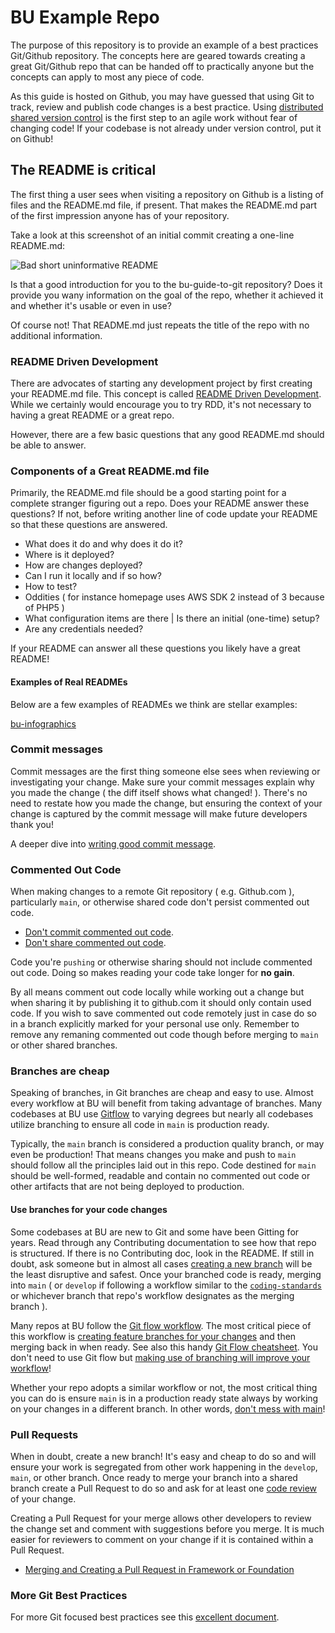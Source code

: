# BU Example Repo

The purpose of this repository is to provide an example of a best practices Git/Github repository. The concepts here are geared towards creating a great Git/Github repo that can be handed off to practically anyone but the concepts can apply to most any piece of code.

As this guide is hosted on Github, you may have guessed that using Git to track, review and publish code changes is a best practice. Using [distributed shared version control](https://www.atlassian.com/git/tutorials/what-is-version-control) is the first step to an agile work without fear of changing code! If your codebase is not already under version control, put it on Github!

## The README is critical

The first thing a user sees when visiting a repository on Github is a listing of files and the README.md file, if present. That makes the README.md part of the first impression anyone has of your repository.

Take a look at this screenshot of an initial commit creating a one-line README.md:

![Bad short uninformative README](http://www.bu.edu/wpmu/files/2019/03/Screen-Shot-2019-03-01-at-10.34.43-AM-650x196.png)

Is that a good introduction for you to the bu-guide-to-git repository? Does it provide you wany information on the goal of the repo, whether it achieved it and whether it's usable or even in use?

Of course not! That README.md just repeats the title of the repo with no additional information.

### README Driven Development

There are advocates of starting any development project by first creating your README.md file. This concept is called [README Driven Development](http://tom.preston-werner.com/2010/08/23/readme-driven-development.html). While we certainly would encourage you to try RDD, it's not necessary to having a great README or a great repo.

However, there are a few basic questions that any good README.md should be able to answer.

### Components of a Great README.md file

Primarily, the README.md file should be a good starting point for a complete stranger figuring out a repo. Does your README answer these questions? If not, before writing another line of code update your README so that these questions are answered.

- What does it do and why does it do it?
- Where is it deployed?
- How are changes deployed?
- Can I run it locally and if so how?
- How to test?
- Oddities ( for instance homepage uses AWS SDK 2 instead of 3 because of PHP5 )
- What configuration items are there | Is there an initial (one-time) setup?
- Are any credentials needed?

If your README can answer all these questions you likely have a great README!

#### Examples of Real READMEs

Below are a few examples of READMEs we think are stellar examples:

[bu-infographics](https://github.com/bu-ist/bu-infographics/blob/develop/README.md)

### Commit messages

Commit messages are the first thing someone else sees when reviewing or investigating your change. Make sure your commit messages explain why you made the change ( the diff itself shows what changed! ). There's no need to restate how you made the change, but ensuring the context of your change is captured by the commit message will make future developers thank you!

A deeper dive into [writing good commit message](https://chris.beams.io/posts/git-commit/).

### Commented Out Code

When making changes to a remote Git repository ( e.g. Github.com ), particularly `main`, or otherwise shared code don't persist commented out code.

- [Don't commit commented out code](https://kentcdodds.com/blog/please-dont-commit-commented-out-code).
- [Don't share commented out code](https://www.nayuki.io/page/dont-share-commented-out-code).

Code you're `pushing` or otherwise sharing should not include commented out code. Doing so makes reading your code take longer for **no gain**.

By all means comment out code locally while working out a change but when sharing it by publishing it to github.com it should only contain used code. If you wish to save commented out code remotely just in case do so in a branch explicitly marked for your personal use only. Remember to remove any remaning commented out code though before merging to `main` or other shared branches.

### Branches are cheap

Speaking of branches, in Git branches are cheap and easy to use. Almost every workflow at BU will benefit from taking advantage of branches. Many codebases at BU use [Gitflow](https://www.atlassian.com/git/tutorials/comparing-workflows/gitflow-workflow) to varying degrees but nearly all codebases utilize branching to ensure all code in `main` is production ready.

Typically, the `main` branch is considered a production quality branch, or may even be production! That means changes you make and push to `main` should follow all the principles laid out in this repo. Code destined for `main` should be well-formed, readable and contain no commented out code or other artifacts that are not being deployed to production.

#### Use branches for your code changes

Some codebases at BU are new to Git and some have been Gitting for years. Read through any Contributing documentation to see how that repo is structured. If there is no Contributing doc, look in the README. If still in doubt, ask someone but in almost all cases [creating a new branch](https://www.atlassian.com/git/tutorials/using-branches) will be the least disruptive and safest. Once your branched code is ready, merging into `main` ( or `develop` if following a workflow similar to the [`coding-standards`](https://github.com/bu-ist/coding-standards/blob/master/CONTRIBUTING.md) or whichever branch that repo's workflow designates as the merging branch ).

Many repos at BU follow the [Git flow workflow](https://guides.github.com/introduction/flow/). The most critical piece of this workflow is [creating feature branches for your changes](https://gist.github.com/vlandham/3b2b79c40bc7353ae95a) and then merging back in when ready. See also this handy [Git Flow cheatsheet](https://danielkummer.github.io/git-flow-cheatsheet/). You don't need to use Git flow but [making use of branching will improve your workflow](https://www.atlassian.com/agile/software-development/branching)!

Whether your repo adopts a similar workflow or not, the most critical thing you can do is ensure `main` is in a production ready state always by working on your changes in a different branch. In other words, [don't mess with main](https://thenewstack.io/dont-mess-with-the-master-working-with-branches-in-git-and-github/)!

### Pull Requests

When in doubt, create a new branch! It's easy and cheap to do so and will ensure your work is segregated from other work happening in the `develop`, `main`, or other branch. Once ready to merge your branch into a shared branch create a Pull Request to do so and ask for at least one [code review](https://github.com/bu-ist/responsive-framework/wiki/Code-reviews) of your change.

Creating a Pull Request for your merge allows other developers to review the change set and comment with suggestions before you merge. It is much easier for reviewers to comment on your change if it is contained within a Pull Request.

- [Merging and Creating a Pull Request in Framework or Foundation](https://github.com/bu-ist/responsive-framework/wiki/Merging-and-Creating-a-Pull-Request)

### More Git Best Practices

For more Git focused best practices see this [excellent document](https://sethrobertson.github.io/GitBestPractices/).
